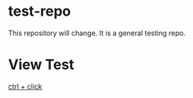 # test-repo
This repository will change. It is a general testing repo.

# View Test
[ctrl + click](https://jhauga.github.io/htmlpreview.github.com/?https://github.com/nobedee/test-repo/blob/main/index.html)
